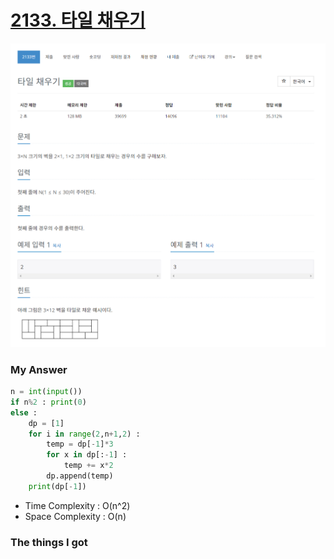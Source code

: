# [2133. 타일 채우기](https://www.acmicpc.net/problem/2133)

![image](Problem.png)



### My Answer

```python
n = int(input())
if n%2 : print(0)
else : 
    dp = [1]
    for i in range(2,n+1,2) : 
        temp = dp[-1]*3
        for x in dp[:-1] : 
            temp += x*2
        dp.append(temp)
    print(dp[-1])
```

* Time Complexity : O(n^2)
* Space Complexity : O(n)



### The things I got
